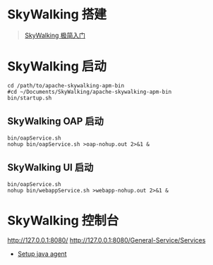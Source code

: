 

SkyWalking 搭建
======
> [SkyWalking 极简入门](https://skywalking.apache.org/zh/2020-04-19-skywalking-quick-start/)


# SkyWalking 启动
```shell
cd /path/to/apache-skywalking-apm-bin
#cd ~/Documents/SkyWalking/apache-skywalking-apm-bin
bin/startup.sh

```

## SkyWalking OAP 启动
```shell
bin/oapService.sh
nohup bin/oapService.sh >oap-nohup.out 2>&1 &

```

## SkyWalking UI 启动
```shell
bin/oapService.sh
nohup bin/webappService.sh >webapp-nohup.out 2>&1 &

```

# SkyWalking 控制台
http://127.0.0.1:8080/
http://127.0.0.1:8080/General-Service/Services


- [Setup java agent](https://skywalking.apache.org/docs/skywalking-java/next/en/setup/service-agent/java-agent/readme/)

